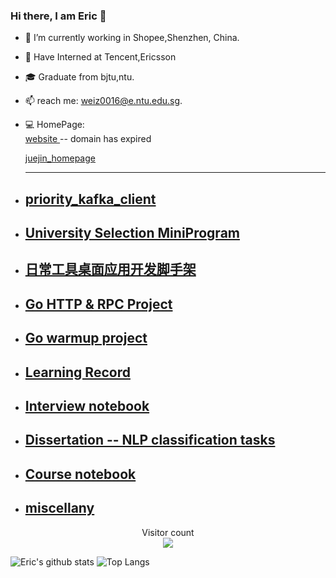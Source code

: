 ### Hi there, I am Eric 👋

* 🔭 I’m currently working in Shopee,Shenzhen, China.    

* 🔭 Have Interned at Tencent,Ericsson

* 🎓 Graduate from bjtu,ntu.  

* 📫 reach me: weiz0016@e.ntu.edu.sg.  

* 💻 HomePage:      
     [website ](https://zhifengwei.site) -- domain has expired
 
     [juejin_homepage](https://juejin.cn/user/554626355561719)
 
  ------
* ## [priority_kafka_client](https://github.com/EricOo0/priority_kafka)
* ## [University Selection MiniProgram](https://github.com/orgs/NtuAalto955/repositories)
* ## [日常工具桌面应用开发脚手架](https://github.com/EricOo0/electron-react-tool-scaffold)
* ## [Go HTTP & RPC Project](https://github.com/EricOo0/http_server-tcp_server)
* ## [Go warmup project]( https://github.com/EricOo0/Go_warmup)
* ## [Learning Record]( https://github.com/EricOo0/zhifengwei.blog)

* ## [Interview notebook](https://github.com/EricOo0/interview_prepare)
 
* ## [Dissertation -- NLP classification tasks]( https://github.com/EricOo0/Dissertation)

* ## [Course notebook](https://github.com/EricOo0/NTU_EEE_SP_course)

* ## [miscellany](https://github.com/EricOo0/my_repo)

<p align="center"> 
  Visitor count<br>
  <img src="https://profile-counter.glitch.me/EricOo0/count.svg" />
</p>  

![Eric's github stats](https://github-readme-stats.vercel.app/api?username=EricOo0&theme=vue-dark)
![Top Langs](https://github-readme-stats.vercel.app/api/top-langs/?username=EricOo0&theme=vue-dark)  

<!--
**EricOo0/EricOo0** is a ✨ _special_ ✨ repository because its `README.md` (this file) appears on your GitHub profile.

Here are some ideas to get you started:

- 🔭 I’m currently working on ...
- 🌱 I’m currently learning ...
- 👯 I’m looking to collaborate on ...
- 🤔 I’m looking for help with ...
- 💬 Ask me about ...
- 📫 How to reach me: ...
- 😄 Pronouns: ...
- ⚡ Fun fact: ...
  -->
